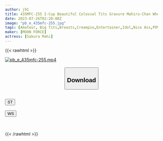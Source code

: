 ```yaml
---
author: j91
title: 435MFC-255 I-Cup Beautiful Colossal Tits Gravure Mahiru-Chan Who Loves Raw Insertion Rookie Gravure Is Seriously In Love With Her Manager! A Secret Meeting Between Two People That Breaks The Taboo In The Industry ♪” (Sakura Mahi)
date: 2023-07-26T02:20:00Z
image: "pb_e_435mfc-255.jpg"
tags: [Amateur, Big Tits,Breasts,Creampie,Entertainer,Idol,Nice Ass,POV,Titty Fuck]
maker: [MOON FORCE]
actress: [Sakura Mahi]
---
```



{{< rawhtml >}}

<div class="video" data-videoid="4omgx7X3akHKX9d">
    <a href="javascript:;">
        <img src="https://my.j91.asia/posts/pb_e_435mfc-255/pb_e_435mfc-255.jpg" width="WIDTH" height="HEIGHT" alt="pb_e_435mfc-255.mp4" loading="lazy">
    </a>
</div>

<script type="text/javascript" src="https://j91.asia/asset/on-demand-st.js"></script>

<br>
  <link rel="stylesheet" href="https://j91.asia/asset/bs5.css">
  
  <center>
  <button class="btn btn-primary" type="button" data-bs-toggle="collapse" data-bs-target=".multi-collapse" aria-expanded="false" aria-controls="multiCollapseExample1 multiCollapseExample2"><h2>Download</h2></button></center>
</p>
<div class="row">
  <div class="col">
    <div class="collapse multi-collapse" id="multiCollapseExample1">
      <div class="card card-body">
	      	      <br>
<div class="buttons">  
<a href="https://streamtape.to/v/4omgx7X3akHKX9d"><button class="btn-hover color-3"><i class="fa fa-download"></i> ST</button></a></div>
    </div>
  </div>
</div>
  <div class="col">
    <div class="collapse multi-collapse" id="multiCollapseExample2">
      <div class="card card-body">
	      <br>
<div class="buttons">
    <a href="https://wolfstream.tv/vn3d59ly827l.html"><button class="btn-hover color-9"><i class="fa fa-download"></i> WS</button></a></div>
<br><br>
      </div>
    </div>
  </div>
</div>

{{< /rawhtml >}}
